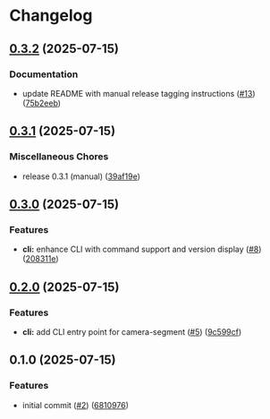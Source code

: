 # Changelog

## [0.3.2](https://github.com/jbussdieker/python-camera-segment/compare/v0.3.1...v0.3.2) (2025-07-15)


### Documentation

* update README with manual release tagging instructions ([#13](https://github.com/jbussdieker/python-camera-segment/issues/13)) ([75b2eeb](https://github.com/jbussdieker/python-camera-segment/commit/75b2eeb7f9b73a1ff549173cff199a29026c908b))

## [0.3.1](https://github.com/jbussdieker/python-camera-segment/compare/v0.3.0...v0.3.1) (2025-07-15)


### Miscellaneous Chores

* release 0.3.1 (manual) ([39af19e](https://github.com/jbussdieker/python-camera-segment/commit/39af19e16dd6af1c379cfd94397f824b66f50653))

## [0.3.0](https://github.com/jbussdieker/python-camera-segment/compare/v0.2.0...v0.3.0) (2025-07-15)


### Features

* **cli:** enhance CLI with command support and version display ([#8](https://github.com/jbussdieker/python-camera-segment/issues/8)) ([208311e](https://github.com/jbussdieker/python-camera-segment/commit/208311e3fc61af5a79efe7b960138a26ccce456f))

## [0.2.0](https://github.com/jbussdieker/python-camera-segment/compare/v0.1.0...v0.2.0) (2025-07-15)


### Features

* **cli:** add CLI entry point for camera-segment ([#5](https://github.com/jbussdieker/python-camera-segment/issues/5)) ([9c599cf](https://github.com/jbussdieker/python-camera-segment/commit/9c599cfc054e90d7d9eae0b77fe545c4e4d1f359))

## 0.1.0 (2025-07-15)


### Features

* initial commit ([#2](https://github.com/jbussdieker/python-camera-segment/issues/2)) ([6810976](https://github.com/jbussdieker/python-camera-segment/commit/6810976785a7ce771b602f7a0fe6a41a851a77ad))
